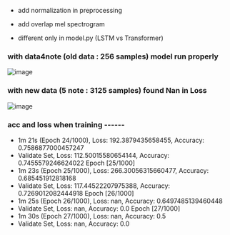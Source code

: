 - add normalization in preprocessing
- add overlap mel spectrogram

- different only in model.py (LSTM vs Transformer)



### with data4note (old data : 256 samples) model run properly
![image](https://github.com/user-attachments/assets/82c69c08-51d5-4c79-b4f0-0219ad687bc2)


### with new data (5 note : 3125 samples) found Nan in Loss
![image](https://github.com/user-attachments/assets/c18df48a-4175-4842-b3b6-6199bae439da)

### acc and loss when training ------
- 1m 21s (Epoch 24/1000), Loss: 192.3879435658455, Accuracy: 0.7586877000457247
- Validate Set, Loss: 112.50015580654144, Accuracy: 0.7455579246624022
Epoch [25/1000]
- 1m 23s (Epoch 25/1000), Loss: 266.30056315660477, Accuracy: 0.685451912818168
- Validate Set, Loss: 117.44522207975388, Accuracy: 0.7269012082444918
Epoch [26/1000]
- 1m 25s (Epoch 26/1000), Loss: nan, Accuracy: 0.6497485139460448
- Validate Set, Loss: nan, Accuracy: 0.0
Epoch [27/1000]
- 1m 30s (Epoch 27/1000), Loss: nan, Accuracy: 0.5
- Validate Set, Loss: nan, Accuracy: 0.0
